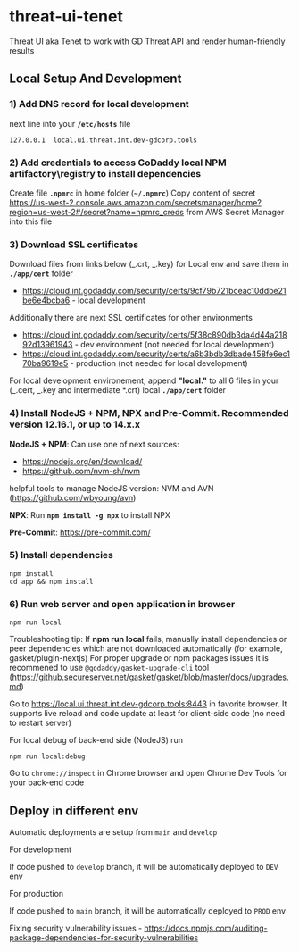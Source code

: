 # threat-ui-tenet

Threat UI aka Tenet to work with GD Threat API and render human-friendly results

## Local Setup And Development

### 1) Add DNS record for local development

next line into your **`/etc/hosts`** file

```
127.0.0.1  local.ui.threat.int.dev-gdcorp.tools
```

### 2) Add credentials to access GoDaddy local NPM artifactory\registry to install dependencies

Create file **`.npmrc`** in home folder (**`~/.npmrc`**)
Copy content of secret https://us-west-2.console.aws.amazon.com/secretsmanager/home?region=us-west-2#/secret?name=npmrc_creds from AWS Secret Manager into this file

### 3) Download SSL certificates

Download files from links below (_.crt, _.key) for Local env and save them in **`./app/cert`** folder

- https://cloud.int.godaddy.com/security/certs/9cf79b721bceac10ddbe21be6e4bcba6 - local development

Additionally there are next SSL certificates for other environments

- https://cloud.int.godaddy.com/security/certs/5f38c890db3da4d44a21892d13961943 - dev environment (not needed for local development)
- https://cloud.int.godaddy.com/security/certs/a6b3bdb3dbade458fe6ec170ba9619e5 - production (not needed for local development)

For local development environement, append **"local."** to all 6 files in your (_.cert, _.key and intermediate \*.crt) local **`./app/cert`** folder

### 4) Install NodeJS + NPM, NPX and Pre-Commit. Recommended version 12.16.1, or up to 14.x.x

**NodeJS + NPM**: Can use one of next sources:

- https://nodejs.org/en/download/
- https://github.com/nvm-sh/nvm

helpful tools to manage NodeJS version: NVM and AVN (https://github.com/wbyoung/avn)

**NPX**:
Run **`npm install -g npx`** to install NPX

**Pre-Commit**: https://pre-commit.com/

### 5) Install dependencies

```
npm install
cd app && npm install
```

### 6) Run web server and open application in browser

```
npm run local
```

Troubleshooting tip: If **npm run local** fails, manually install dependencies or peer dependencies which are not downloaded automatically (for example, gasket/plugin-nextjs)
For proper upgrade or npm packages issues it is recommened to use `@godaddy/gasket-upgrade-cli` tool (https://github.secureserver.net/gasket/gasket/blob/master/docs/upgrades.md)

Go to https://local.ui.threat.int.dev-gdcorp.tools:8443 in favorite browser.
It supports live reload and code update at least for client-side code (no need to restart server)

For local debug of back-end side (NodeJS) run

```
npm run local:debug
```

Go to `chrome://inspect` in Chrome browser and open Chrome Dev Tools for your back-end code

## Deploy in different env

Automatic deployments are setup from `main` and `develop`

For development

If code pushed to `develop` branch, it will be automatically deployed to `DEV` env

For production

If code pushed to `main` branch, it will be automatically deployed to `PROD` env

Fixing security vulnerability issues - https://docs.npmjs.com/auditing-package-dependencies-for-security-vulnerabilities
